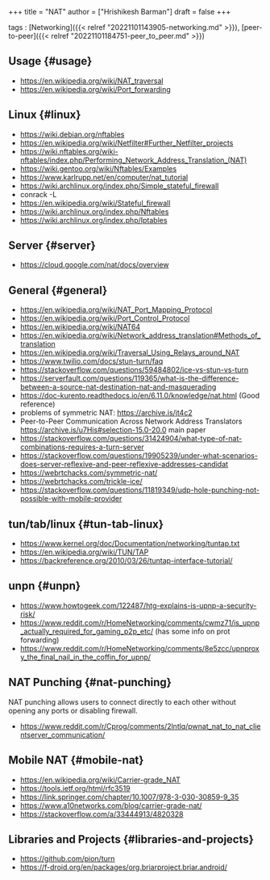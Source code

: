 +++
title = "NAT"
author = ["Hrishikesh Barman"]
draft = false
+++

tags
: [Networking]({{< relref "20221101143905-networking.md" >}}), [peer-to-peer]({{< relref "20221101184751-peer_to_peer.md" >}})


## Usage {#usage}

-   <https://en.wikipedia.org/wiki/NAT_traversal>
-   <https://en.wikipedia.org/wiki/Port_forwarding>


## Linux {#linux}

-   <https://wiki.debian.org/nftables>
-   <https://en.wikipedia.org/wiki/Netfilter#Further_Netfilter_projects>
-   <https://wiki.nftables.org/wiki-nftables/index.php/Performing_Network_Address_Translation_(NAT)>
-   <https://wiki.gentoo.org/wiki/Nftables/Examples>
-   <https://www.karlrupp.net/en/computer/nat_tutorial>
-   <https://wiki.archlinux.org/index.php/Simple_stateful_firewall>
-   conrack -L
-   <https://en.wikipedia.org/wiki/Stateful_firewall>
-   <https://wiki.archlinux.org/index.php/Nftables>
-   <https://wiki.archlinux.org/index.php/Iptables>


## Server {#server}

-   <https://cloud.google.com/nat/docs/overview>


## General {#general}

-   <https://en.wikipedia.org/wiki/NAT_Port_Mapping_Protocol>
-   <https://en.wikipedia.org/wiki/Port_Control_Protocol>
-   <https://en.wikipedia.org/wiki/NAT64>
-   <https://en.wikipedia.org/wiki/Network_address_translation#Methods_of_translation>
-   <https://en.wikipedia.org/wiki/Traversal_Using_Relays_around_NAT>
-   <https://www.twilio.com/docs/stun-turn/faq>
-   <https://stackoverflow.com/questions/59484802/ice-vs-stun-vs-turn>
-   <https://serverfault.com/questions/119365/what-is-the-difference-between-a-source-nat-destination-nat-and-masquerading>
-   <https://doc-kurento.readthedocs.io/en/6.11.0/knowledge/nat.html> (Good reference)
-   problems of symmetric NAT: <https://archive.is/jt4c2>
-   Peer-to-Peer Communication Across Network Address Translators <https://archive.is/u7His#selection-15.0-20.0> main paper
-   <https://stackoverflow.com/questions/31424904/what-type-of-nat-combinations-requires-a-turn-server>
-   <https://stackoverflow.com/questions/19905239/under-what-scenarios-does-server-reflexive-and-peer-reflexive-addresses-candidat>
-   <https://webrtchacks.com/symmetric-nat/>
-   <https://webrtchacks.com/trickle-ice/>
-   <https://stackoverflow.com/questions/11819349/udp-hole-punching-not-possible-with-mobile-provider>


## tun/tab/linux {#tun-tab-linux}

-   <https://www.kernel.org/doc/Documentation/networking/tuntap.txt>
-   <https://en.wikipedia.org/wiki/TUN/TAP>
-   <https://backreference.org/2010/03/26/tuntap-interface-tutorial/>


## unpn {#unpn}

-   <https://www.howtogeek.com/122487/htg-explains-is-upnp-a-security-risk/>
-   <https://www.reddit.com/r/HomeNetworking/comments/cwmz71/is_upnp_actually_required_for_gaming_p2p_etc/> (has some info on prot forwarding)
-   <https://www.reddit.com/r/HomeNetworking/comments/8e5zcc/upnproxy_the_final_nail_in_the_coffin_for_upnp/>


## NAT Punching {#nat-punching}

NAT punching allows users to connect directly to each other without opening any ports or disabling firewall.

-   <https://www.reddit.com/r/Cprog/comments/2lntlq/pwnat_nat_to_nat_clientserver_communication/>


## Mobile NAT {#mobile-nat}

-   <https://en.wikipedia.org/wiki/Carrier-grade_NAT>
-   <https://tools.ietf.org/html/rfc3519>
-   <https://link.springer.com/chapter/10.1007/978-3-030-30859-9_35>
-   <https://www.a10networks.com/blog/carrier-grade-nat/>
-   <https://stackoverflow.com/a/33444913/4820328>


## Libraries and Projects {#libraries-and-projects}

-   <https://github.com/pion/turn>
-   <https://f-droid.org/en/packages/org.briarproject.briar.android/>
